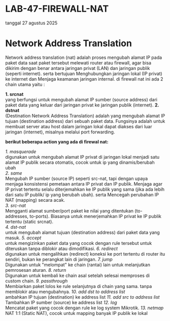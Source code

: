 # LAB-47-FIREWALL-NAT
tanggal 27 agustus 2025

# Network Address Translation
Network address translation (nat) adalah proses mengubah alamat IP pada paket data saat paket tersebut melewati router atau firewall, agar bisa dikirim dengan benar antara jaringan privat (LAN) dan jaringan publik (seperti internet). serta bertujuan Menghubungkan jaringan lokal (IP privat) ke internet dan Menjaga keamanan jaringan internal. di firewall nat ini ada 2 chain utama yaitu :

**1. srcnat**     
yang berfungsi untuk mengubah alamat IP sumber (source address) dari paket data yang keluar dari jaringan privat ke jaringan publik (internet). 
**2. dstnat**     
(Destination Network Address Translation) adalah yang mengubah alamat IP tujuan (destination address) dari sebuah paket data. Fungsinya adalah untuk membuat server atau host dalam jaringan lokal dapat diakses dari luar jaringan (internet), misalnya melalui port forwarding.

**berikut beberapa action yang ada di firewal nat:** 

*1. masquerade*    
   digunakan untuk mengubah alamat IP privat di jaringan lokal menjadi satu alamat IP publik secara otomatis, cocok untuk ip yang dinamis/berubah ubah   
*2. same*    
   Mengubah IP sumber (source IP) seperti src-nat, tapi dengan upaya menjaga konsistensi pemetaan antara IP privat dan IP publik. Menjaga agar IP privat tertentu selalu diterjemahkan ke IP publik yang sama (jika ada lebih dari satu IP publik/ ip yang berubah ubah). serta Mencegah perubahan IP NAT (mapping) secara acak.      
*3. src-nat*    
   Mengganti alamat sumber/port paket ke nilai yang ditentukan (to-addresses, to-ports). Biasanya untuk menerjemahkan IP privat ke IP publik tertentu (static srcnat).    
*4. dst-nat*     
   untuk mengubah alamat tujuan (destination address) dari paket data yang masuk. 
*5. accept*   
   untuk mengizinkan paket data yang cocok dengan rule tersebut untuk diteruskan tanpa diblokir atau dimodifikasi.
*6. redirect*    
   digunakan untuk mengalihkan (redirect) koneksi ke port tertentu di router itu sendiri, bukan ke perangkat lain di jaringan.
*7. jump*     
   Digunakan untuk "melompat" ke chain (rantai) lain untuk melanjutkan pemrosesan aturan.
*8. return*     
   Digunakan untuk kembali ke chain asal setelah selesai memproses di custom chain.
*9. passthrough*      
   Membiarkan paket lolos ke rule selanjutnya di chain yang sama. tanpa memblokir atau mengubahnya.
*10. add dst to address list*     
    ambahkan IP tujuan (destination) ke address list
*11. add src to address list*    
    Tambahkan IP sumber (source) ke address list
*12. log*     
    Mencatat paket yang cocok dengan rule ke log system Mikrotik.
*13. netmap*      
     NAT 1:1 (Static NAT), cocok untuk mapping banyak IP publik ke lokal
